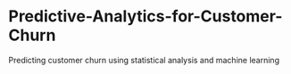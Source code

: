 # Predictive-Analytics-for-Customer-Churn
Predicting customer churn using statistical analysis and machine learning
